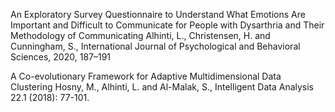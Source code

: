 
An Exploratory Survey Questionnaire to Understand What Emotions Are Important and Difficult to Communicate for People with Dysarthria and Their Methodology of Communicating Alhinti, L., Christensen, H. and Cunningham, S., International Journal of Psychological and Behavioral Sciences, 2020, 187–191

A Co-evolutionary Framework for Adaptive Multidimensional Data Clustering Hosny, M., Alhinti, L. and Al-Malak, S., Intelligent Data Analysis 22.1 (2018): 77-101.
